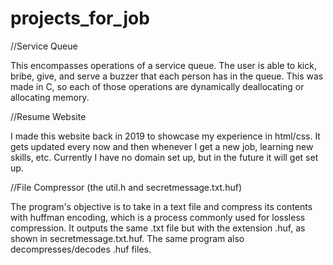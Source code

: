 # projects_for_job
//Service Queue

This encompasses operations of a service queue.
The user is able to kick, bribe, give, and serve a buzzer that each person has in the queue.
This was made in C, so each of those operations are dynamically deallocating or allocating memory.

//Resume Website

I made this website back in 2019 to showcase my experience in html/css.
It gets updated every now and then whenever I get a new job, learning new skills, etc.
Currently I have no domain set up, but in the future it will get set up.

//File Compressor (the util.h and secretmessage.txt.huf)

The program's objective is to take in a text file and compress its contents with huffman encoding, which is a process commonly used for lossless compression.
It outputs the same .txt file but with the extension .huf, as shown in secretmessage.txt.huf.
The same program also decompresses/decodes .huf files.
